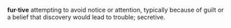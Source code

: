 **fur·tive**
attempting to avoid notice or attention, typically because of guilt or a belief that discovery would lead to trouble; secretive.